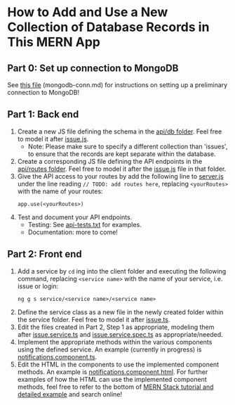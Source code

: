 # How to Add and Use a New Collection of Database Records in This MERN App

## Part 0: Set up connection to MongoDB
See [this file](https://github.com/comp426-2022-spring/a99-polaris/blob/main/docs/planning/how-to-add-and-use-collection-mern/mongodb-conn.md) (mongodb-conn.md) for instructions on setting up a preliminary connection to MongoDB!

## Part 1: Back end
1. Create a new JS file defining the schema in the [api/db folder](https://github.com/comp426-2022-spring/a99-polaris/tree/main/api/db). Feel free to model it after [issue.js](https://github.com/comp426-2022-spring/a99-polaris/blob/main/api/db/issue.js).
    - Note: Please make sure to specify a different collection than 'issues', to ensure that the records are kept separate within the database.
2. Create a corresponding JS file defining the API endpoints in the [api/routes folder](https://github.com/comp426-2022-spring/a99-polaris/tree/main/api/routes). Feel free to model it after the [issue.js](https://github.com/comp426-2022-spring/a99-polaris/blob/main/api/db/issue.js) file in that folder.
3. Give the API access to your routes by add the following line to [server.js](https://github.com/comp426-2022-spring/a99-polaris/blob/main/api/server.js) under the line reading `// TODO: add routes here`, replacing `<yourRoutes>` with the name of your routes:
    ```
    app.use(<yourRoutes>)
    ```
4. Test and document your API endpoints. 
    - Testing: See [api-tests.txt](https://github.com/comp426-2022-spring/a99-polaris/blob/main/docs/planning/how-to-add-and-use-collection-mern/api-tests.txt) for examples.
    - Documentation: more to come!

## Part 2: Front end
1. Add a service by `cd` ing into the client folder and executing the following command, replacing `<service name>` with the name of your service, i.e. issue or login:
    ```
    ng g s service/<service name>/<service name>
    ```
2. Define the service class as a new file in the newly created folder within the service folder. Feel free to model it after [issue.ts](https://github.com/comp426-2022-spring/a99-polaris/blob/main/client/src/app/service/issue/issue.ts).
3. Edit the files created in Part 2, Step 1 as appropriate, modeling them after [issue.service.ts](https://github.com/comp426-2022-spring/a99-polaris/blob/main/client/src/app/service/issue/issue.service.ts) and [issue.service.spec.ts](https://github.com/comp426-2022-spring/a99-polaris/blob/main/client/src/app/service/issue/issue.service.spec.ts) as appropriate/needed.
4. Implement the appropriate methods within the various components using the defined service. An example (currently in progress) is [notifications.component.ts](https://github.com/comp426-2022-spring/a99-polaris/blob/main/client/src/app/notifications/notifications.component.ts).
5. Edit the HTML in the components to use the implemented component methods. An example is [notifications.component.html](https://github.com/comp426-2022-spring/a99-polaris/blob/main/client/src/app/notifications/notifications.component.html). For further examples of how the HTML can use the implemented component methods, feel free to refer to the bottom of [MERN Stack tutorial and detailed example](https://www.positronx.io/build-angular-crud-application-with-nodejs-and-express-rest-api/) and search online!
